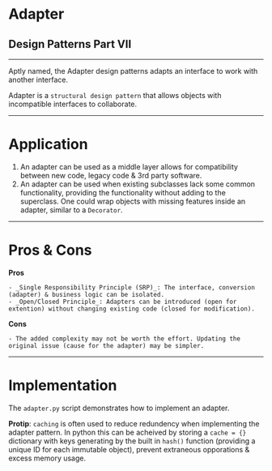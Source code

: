 # Adapter
## Design Patterns Part VII
----


Aptly named, the Adapter design patterns adapts an interface to work with another interface.

Adapter is a `structural design pattern` that allows objects with incompatible interfaces to collaborate.

----
# Application

1. An adapter can be used as a middle layer allows for compatibility between new code, legacy code & 3rd party software.
2. An adapter can be used when existing subclasses lack some common functionality, providing the functionality without adding to the superclass. One could wrap objects with missing features inside an adapter, similar to a `Decorator`.



----
# Pros & Cons

**Pros**

    - _Single Responsibility Principle (SRP)_: The interface, conversion (adapter) & business logic can be isolated.
    - _Open/Closed Principle_: Adapters can be introduced (open for extention) without changing existing code (closed for modification).
    
**Cons**

    - The added complexity may not be worth the effort. Updating the original issue (cause for the adapter) may be simpler.


----
# Implementation

The `adapter.py` script demonstrates how to implement an adapter.

**Protip**: `caching` is often used to reduce redundency when implementing the adapter pattern. In python this can be acheived by storing a `cache = {}` dictionary with keys generating by the built in `hash()` function (providing a unique ID for each immutable object), prevent extraneous opporations & excess memory usage.

